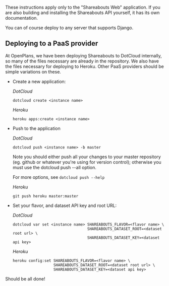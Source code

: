 These instructions apply only to the "Shareabouts Web" application.
If you are also building and installing the Shareabouts API yourself,
it has its own documentation.

You can of course deploy to any server that supports Django.

Deploying to a PaaS provider
----------------------------

At OpenPlans, we have been deploying Shareabouts to DotCloud internally, so many
of the files necessary are already in the repository.  We also have the files
necessary for deploying to Heroku.  Other PaaS providers should be simple
variations on these.

* Create a new application:

  *DotCloud*

      dotcloud create <instance name>

  *Heroku*

      heroku apps:create <instance name>

* Push to the application

  *DotCloud*

      dotcloud push <instance name> -b master

  Note you should either push all your changes to your master
  repository (eg. github or whatever you're using for version
  control);  otherwise you must use the dotcloud push --all option.

  For more options, see `dotcloud push --help`

  *Heroku*

      git push heroku master:master

* Set your flavor, and dataset API key and root URL:

  *DotCloud*

      dotcloud var set <instance name> SHAREABOUTS_FLAVOR=<flavor name> \
	                                   SHAREABOUTS_DATASET_ROOT=<dataset root url> \
	                                   SHAREABOUTS_DATASET_KEY=<dataset api key>
	                                     
  *Heroku*
  
      heroku config:set SHAREABOUTS_FLAVOR=<flavor name> \
	                    SHAREABOUTS_DATASET_ROOT=<dataset root url> \
	                    SHAREABOUTS_DATASET_KEY=<dataset api key>

Should be all done!
